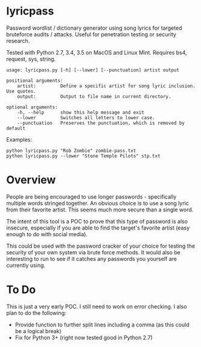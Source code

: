 <meta name="description" content="Password wordlist generator using song lyrics for targeted bruteforce audits / attacks. Useful for penetration testing or security research." />


# lyricpass
Password wordlist / dictionary generator using song lyrics for targeted bruteforce audits / attacks. Useful for penetration testing or security research.

Tested with Python 2.7, 3.4, 3.5 on MacOS and Linux Mint. Requires bs4, request, sys, string.

```
usage: lyricpass.py [-h] [--lower] [--punctuation] artist output

positional arguments:
    artist:         Define a specific artist for song lyric inclusion. Use quotes.
    output:         Output to file name in current directory.

optional arguments:
    -h, --help      show this help message and exit
    --lower         Switches all letters to lower case.
    --punctuation   Preserves the punctuation, which is removed by default
```
Examples:<Br>
```
python lyricpass.py "Rob Zombie" zombie-pass.txt
python lyricpass.py --lower "Stone Temple Pilots" stp.txt
```

# Overview
People are being encouraged to use longer passwords - specifically multiple words stringed together.
An obvious choice is to use a song lyric from their favorite artist. This seems much more secure than a single word.

The intent of this tool is a POC to prove that this type of password is also insecure, especially if you are able to
find the target's favorite artist (easy enough to do with social media).

This could be used with the password cracker of your choice for testing the security of your own system via brute force methods. It would also be interesting to run to see if it catches any passwords you yourself are currently using.

# To Do
This is just a very early POC. I still need to work on error checking. I also plan to do the following:
- Provide function to further split lines including a comma (as this could be a logical break)
- Fix for Python 3+ (right now tested good in Python 2.7)
